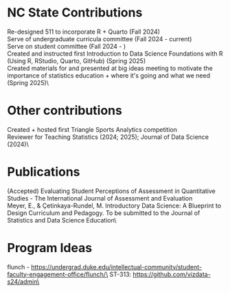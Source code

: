 # NC State Contributions

Re-designed 511 to incorporate R + Quarto (Fall 2024)\
Serve of undergraduate curricula committee (Fall 2024 - current)\
Serve on student committee (Fall 2024 - )\
Created and instructed first Introduction to Data Science Foundations with R (Using R, RStudio, Quarto, GitHub) (Spring 2025)\
Created materials for and presented at big ideas meeting to motivate the importance of statistics education + where it's going and what we need (Spring 2025)\

# Other contributions 

Created + hosted first Triangle Sports Analytics competition \
Reviewer for Teaching Statistics (2024; 2025); Journal of Data Science (2024)\

# Publications 

(Accepted) Evaluating Student Perceptions of Assessment in Quantitative Studies - The International Journal of Assessment and Evaluation\
Meyer, E., & Çetinkaya-Rundel, M. Introductory Data Science: A Blueprint to Design Curriculum and Pedagogy. To be submitted to the Journal of Statistics and Data Science Education\



# Program Ideas 

flunch - https://undergrad.duke.edu/intellectual-community/student-faculty-engagement-office/flunch/\
ST-313: https://github.com/vizdata-s24/admin\
